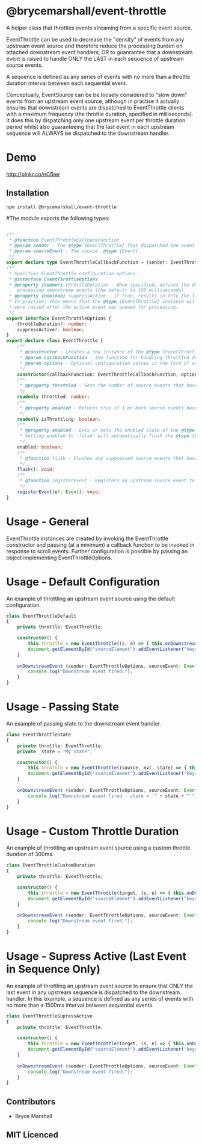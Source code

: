 # @brycemarshall/event-throttle

A helper class that throttles events streaming from a specific event source.

EventThrottle can be used to decrease the "density" of events from any upstream event source and therefore reduce the processing burden on attached downstream event handlers, 
OR to guanrantee that a downstream event is raised to handle ONLY the LAST in each sequence of upstream source events.

A sequence is defined as any series of events with no more than a throttle duration interval between each sequential event.

Conceptually, EventSource can be be loosely considered to "slow down" events from an upstream event source, although in practise it actually ensures that downstream events are 
dispatched to EventThrottle clients with a maximum frequency (the throttle duration, specified in milliseconds). It does this by dispatching only one upstream event
per throttle duration period whilst also guaranteeing that the last event in each upstream sequence will ALWAYS be dispatched to the downstream handler.

# Demo

http://plnkr.co/nC6ter

## Installation

`npm install @brycemarshall/event-throttle`

#The module exports the following types:

```ts

/**
 * @function EventThrottleCallbackFunction
 * @param sender - The @type {EventThrottle} that dispatched the event.
 * @param sourceEvent - The source  @type {Event}.
 */
export declare type EventThrottleCallbackFunction = (sender: EventThrottle, sourceEvent: Event) => void;
/**
 * Specifies EventThrottle configuration options.
 * @interface EventThrottleOptions
 * @property {number} throttleDuration - When specified, defines the duration (in milliseconds) of the minimum delay in between
    processing downstream events (the default is 150 milliseconds).
 * @property {boolean} suppressActive - If true, results in only the last of a sequence of upstream (source) events being fired.
 * In practise, this means that the @type {EventThrottle} instance wil only dispatch a throttled event if no additional upstream events
 * were raised after the active event was queued for processing.
 */
export interface EventThrottleOptions {
    throttleDuration?: number;
    suppressActive?: boolean;
}
export declare class EventThrottle {
    /**
     * @constructor - Creates a new instance of the @type {EventThrottle} class.
     * @param callbackFunction - the function for handling throttled downstream events.
     * @param options - Optional configuration values in the form of an object implementing @type {EventThrottleOptions}.
     */    
    constructor(callbackFunction: EventThrottleCallbackFunction, options?: EventThrottleOptions);
    /**
     * @property throttled - Gets the number of source events that have been suppressed since the last downstream event was dispatched by this instance.
     */
    readonly throttled: number;
    /**
     * @property enabled - Returns true if 1 or more source events have been suppressed since the last downstream event was dispatched by this instance.
     */
    readonly isThrottling: boolean;
    /**
     * @property enabled - Gets or sets the enabled state of the @type {EventThrottle} instance.
     * Setting enabled to 'false' will automatically flush the @type {EventThrottle} instance.
     */
    enabled: boolean;
    /**
     * @function flush - Flushes any suppressed source events that have not yet been processed.
     */
    flush(): void;
    /**
     * @function registerEvent - Registers an upstream source event to be potentially queued for downstream processing.
     */
    registerEvent(e?: Event): void;
}


```
# Usage - General

EventThrottle instances are created by invoking the EventThrottle constructor and passing (at a minimum) a callback function to be invoked in response to scroll events.
Further configuration is possible by passing an object implementing EventThrottleOptions.

# Usage - Default Configuration

An example of throttling an upstream event source using the default configuration.

```ts
class EventThrottleDefault
{
    private throttle: EventThrottle;

    constructor() {
        this.throttle = new EventThrottle((s, e) => { this.onDownstreamEvent(s, e) });
        document.getElementById("sourceElement").addEventListener("keydown", (e) => { this.throttle.registerEvent(e); });
    }
    
    onDownstreamEvent (sender: EventThrottleOptions, sourceEvent: Event) {
        console.log("Downstream event fired.");
    }
}

```

# Usage - Passing State

An example of passing state to the downstream event handler.

```ts
class EventThrottleState
{
    private throttle: EventThrottle;
    private _state = "My State";

    constructor() {
        this.throttle = new EventThrottle((source, evt, state) => { this.onDownstreamEvent(source, evt, state) });
        document.getElementById("sourceElement").addEventListener("keydown", (evt) => { this.throttle.registerEvent(evt, this._state); });
    }
    
    onDownstreamEvent (sender: EventThrottleOptions, sourceEvent: Event, state: string) {
        console.log("Downstream event fired - state = '" + state + "'");
    }
}

```

# Usage - Custom Throttle Duration

An example of throttling an upstream event source using a custom throttle duration of 300ms.

```ts
class EventThrottleCustomDuration
{
    private throttle: EventThrottle;

    constructor() {
        this.throttle = new EventThrottle(target, (s, e) => { this.onDownstreamEvent(s, e) }, { throttleDuration: 300 });
        document.getElementById("sourceElement").addEventListener("keydown", (e) => { this.throttle.registerEvent(e); });
    }
    
    onDownstreamEvent (sender: EventThrottleOptions, sourceEvent: Event) {
        console.log("Downstream event fired.");
    }
}

```

# Usage - Supress Active (Last Event in Sequence Only)

An example of throttling an upstream event source to ensure that ONLY the last event in any upstream sequence is dispatched to the downstream handler.
In this example, a sequence is defined as any series of events with no more than a 1500ms interval between sequential events.

```ts
class EventThrottleSupressActive
{
    private throttle: EventThrottle;

    constructor() {
        this.throttle = new EventThrottle(target, (s, e) => { this.onDownstreamEvent(s, e) }, { throttleDuration: 1500, suppressActive: true });
        document.getElementById("sourceElement").addEventListener("keydown", (e) => { this.throttle.registerEvent(e); });
    }
    
    onDownstreamEvent (sender: EventThrottleOptions, sourceEvent: Event) {
        console.log("Downstream event fired.");
    }
}

```

## Contributors

 - Bryce Marshall

## MIT Licenced

